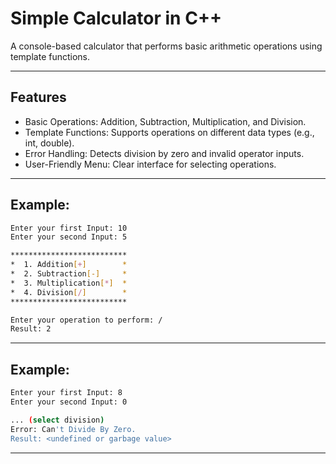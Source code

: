 # Simple Calculator in C++
A console-based calculator that performs basic arithmetic operations using template functions.

---
## Features
- Basic Operations: Addition, Subtraction, Multiplication, and Division.
- Template Functions: Supports operations on different data types (e.g., int, double).
- Error Handling: Detects division by zero and invalid operator inputs.
- User-Friendly Menu: Clear interface for selecting operations.
---

## Example:
   ```bash
   Enter your first Input: 10  
   Enter your second Input: 5  

   **************************  
   *  1. Addition[+]        *  
   *  2. Subtraction[-]     *  
   *  3. Multiplication[*]  *  
   *  4. Division[/]        *  
   **************************  

   Enter your operation to perform: /  
   Result: 2  
   ```
---

## Example:
   ```bash
  Enter your first Input: 8  
  Enter your second Input: 0  

  ... (select division)  
  Error: Can't Divide By Zero.  
  Result: <undefined or garbage value>  
   ```
---
